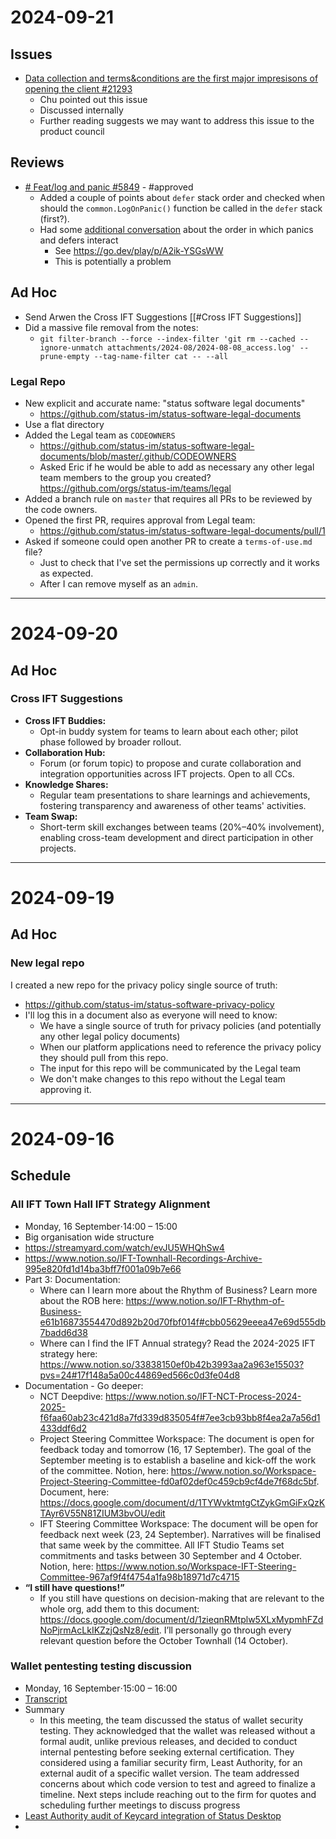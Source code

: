 # 2024-09-21
## Issues
- [Data collection and terms&conditions are the first major impresisons of opening the client #21293](https://github.com/status-im/status-mobile/issues/21293)
	- Chu pointed out this issue
	- Discussed internally
	- Further reading suggests we may want to address this issue to the product council

## Reviews
- [# Feat/log and panic #5849](https://github.com/status-im/status-go/pull/5849#pullrequestreview-2321567843) - #approved 
	- Added a couple of points about `defer` stack order and checked when should the `common.LogOnPanic()` function be called in the `defer` stack (first?).
	- Had some [additional conversation](https://github.com/status-im/status-go/pull/5849#discussion_r1771068007) about the order in which panics and defers interact
		- See https://go.dev/play/p/A2ik-YSGsWW
		- This is potentially a problem
## Ad Hoc

- Send Arwen the Cross IFT Suggestions [[#Cross IFT Suggestions]]
- Did a massive file removal from the notes:
	- `git filter-branch --force --index-filter 'git rm --cached --ignore-unmatch attachments/2024-08/2024-08-08_access.log' --prune-empty --tag-name-filter cat -- --all`
### Legal Repo
- New explicit and accurate name: "status software legal documents"
  - https://github.com/status-im/status-software-legal-documents
- Use a flat directory
- Added the Legal team as `CODEOWNERS`
  - https://github.com/status-im/status-software-legal-documents/blob/master/.github/CODEOWNERS
  - Asked Eric if he would be able to add as necessary any other legal team members to the group you created? https://github.com/orgs/status-im/teams/legal
- Added a branch rule on `master` that requires all PRs to be reviewed by the code owners.
- Opened the first PR, requires approval from Legal team:
  - https://github.com/status-im/status-software-legal-documents/pull/1
- Asked if someone could open another PR to create a `terms-of-use.md` file?
  - Just to check that I've set the permissions up correctly and it works as expected.
  - After I can remove myself as an `admin`.

---
# 2024-09-20

## Ad Hoc

### Cross IFT Suggestions

- **Cross IFT Buddies:**
	- Opt-in buddy system for teams to learn about each other; pilot phase followed by broader rollout.
- **Collaboration Hub:**
	- Forum (or forum topic) to propose and curate collaboration and integration opportunities across IFT projects. Open to all CCs.
- **Knowledge Shares:**
	- Regular team presentations to share learnings and achievements, fostering transparency and awareness of other teams' activities.
- **Team Swap:**
	- Short-term skill exchanges between teams (20%–40% involvement), enabling cross-team development and direct participation in other projects.

---
# 2024-09-19
## Ad Hoc
### New legal repo
I created a new repo for the privacy policy single source of truth:
- https://github.com/status-im/status-software-privacy-policy
- I'll log this in a document also as everyone will need to know:
	- We have a single source of truth for privacy policies (and potentially any other legal policy documents)
	- When our platform applications need to reference the privacy policy they should pull from this repo.
	- The input for this repo will be communicated by the Legal team
	- We don't make changes to this repo without the Legal team approving it.

---
# 2024-09-16

## Schedule
### **All IFT Town Hall** IFT Strategy Alignment

- Monday, 16 September⋅14:00 – 15:00
- Big organisation wide structure
- https://streamyard.com/watch/evJU5WHQhSw4
- https://www.notion.so/IFT-Townhall-Recordings-Archive-995e820fd1d14ba3bff7f001a09b7e66
- Part 3: Documentation:
	- Where can I learn more about the Rhythm of Business? Learn more about the ROB here: https://www.notion.so/IFT-Rhythm-of-Business-e61b16873554470d892b20d70fbf014f#cbb05629eeea47e69d555db7badd6d38
	- Where can I find the IFT Annual strategy? Read the 2024-2025 IFT strategy here: https://www.notion.so/33838150ef0b42b3993aa2a963e15503?pvs=24#17f148a5a00c44869ed566c0d3fe04d8
- Documentation - Go deeper:
	- NCT Deepdive: https://www.notion.so/IFT-NCT-Process-2024-2025-f6faa60ab23c421d8a7fd339d835054f#7ee3cb93bb8f4ea2a7a56d1433ddf6d2 
	- Project Steering Committee Workspace: The document is open for feedback today and tomorrow (16, 17 September). The goal of the September meeting is to establish a baseline and kick-off the work of the committee. Notion, here: https://www.notion.so/Workspace-Project-Steering-Committee-fd0af02def0c459cb9cf4de7f68dc5bf. Document, here: https://docs.google.com/document/d/1TYWvktmtgCtZykGmGiFxQzKTAyr6V55N81ZIUM3bvOU/edit 
	- IFT Steering Committee Workspace: The document will be open for feedback next week (23, 24 September). Narratives will be finalised that same week by the committee. All IFT Studio Teams set commitments and tasks between 30 September and 4 October. Notion, here: https://www.notion.so/Workspace-IFT-Steering-Committee-967af9f4f4754a1fa98b18971d7c4715
- __“I still have questions!”__
	- If you still have questions on decision-making that are relevant to the whole org, add them to this document: https://docs.google.com/document/d/1zieqnRMtplw5XLxMypmhFZdNoPjrmAcLkIKZzjQsNz8/edit. I’ll personally go through every relevant question before the October Townhall (14 October).
### Wallet pentesting testing discussion
- Monday, 16 September⋅15:00 – 16:00
- [Transcript](https://docs.google.com/document/d/1VSy2nGP42Wq51MrvYk7Pi_9tRgKa8-udzAB7F1eRe6k/edit#heading=h.ovdducvs67nx)
- Summary
	- In this meeting, the team discussed the status of wallet security testing. They acknowledged that the wallet was released without a formal audit, unlike previous releases, and decided to conduct internal pentesting before seeking external certification. They considered using a familiar security firm, Least Authority, for an external audit of a specific wallet version. The team addressed concerns about which code version to test and agreed to finalize a timeline. Next steps include reaching out to the firm for quotes and scheduling further meetings to discuss progress
- [Least Authority audit of Keycard integration of Status Desktop](https://github.com/status-im/least-authority-audit/blob/master/initial-report/Least%20Authority-%20Status%20Desktop%20Client%20and%20Keycard-go%20Initial%20Audit%20Report.pdf)
- 